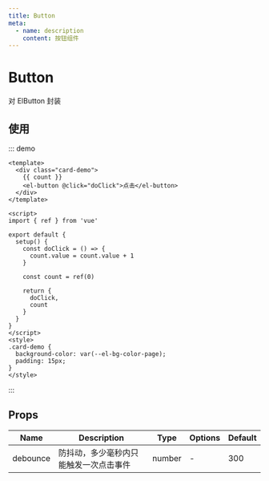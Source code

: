 ```yaml
---
title: Button
meta:
  - name: description
    content: 按钮组件
---
```


# Button

对 ElButton 封装

## 使用

::: demo

```vue
<template>
  <div class="card-demo">
    {{ count }}
    <el-button @click="doClick">点击</el-button>
  </div>
</template>

<script>
import { ref } from 'vue'

export default {
  setup() {
    const doClick = () => {
      count.value = count.value + 1
    }

    const count = ref(0)

    return {
      doClick,
      count
    }
  }
}
</script>
<style>
.card-demo {
  background-color: var(--el-bg-color-page);
  padding: 15px;
}
</style>
```

:::

## Props

| Name     | Description                            | Type   | Options | Default |
| -------- | -------------------------------------- | ------ | ------- | ------- |
| debounce | 防抖动，多少毫秒内只能触发一次点击事件 | number | -       | 300     |
